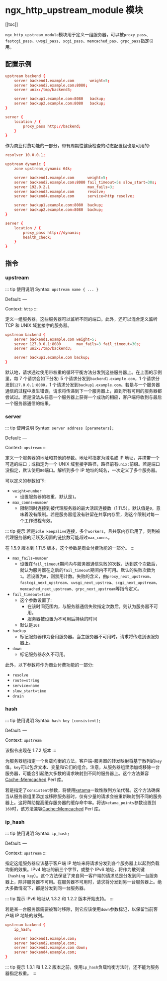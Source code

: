 # ngx_http_upstream_module 模块

[[toc]]

`ngx_http_upstream_module`模块用于定义一组服务器，可以被`proxy_pass`、`fastcgi_pass`、`uwsgi_pass`、`scgi_pass`、`memcached_pas`、`grpc_pass`指定引用。

## 配置示例

```conf
upstream backend {
    server backend1.example.com       weight=5;
    server backend2.example.com:8080;
    server unix:/tmp/backend3;

    server backup1.example.com:8080   backup;
    server backup2.example.com:8080   backup;
}

server {
    location / {
        proxy_pass http://backend;
    }
}
```

作为商业付费功能的一部分，带有周期性健康检查的动态配置组也是可用的:

```conf
resolver 10.0.0.1;

upstream dynamic {
    zone upstream_dynamic 64k;

    server backend1.example.com      weight=5;
    server backend2.example.com:8080 fail_timeout=5s slow_start=30s;
    server 192.0.2.1                 max_fails=3;
    server backend3.example.com      resolve;
    server backend4.example.com      service=http resolve;

    server backup1.example.com:8080  backup;
    server backup2.example.com:8080  backup;
}

server {
    location / {
        proxy_pass http://dynamic;
        health_check;
    }
}
```

## 指令

### upstream

::: tip 使用说明
Syntax: `upstream name { ... }`

Default: —

Context: `http`
:::

定义一组服务器。这些服务器可以监听不同的端口。此外，还可以混合定义监听 TCP 和 UNIX 域套接字的服务器。

```conf
upstream backend {
    server backend1.example.com weight=5;
    server 127.0.0.1:8080       max_fails=3 fail_timeout=30s;
    server unix:/tmp/backend3;

    server backup1.example.com backup;
}
```

默认地，请求通过使用带权重的循环平衡方法分发到这些服务器上。在上面的示例里，每 7 个请求会如下分发: 5 个请求分发到`backend1.example.com`，1 个请求分发到`127.0.0.1:8080`，1 个请求分发到`backup1.example.com`。若是与一个服务器通信的过程中发生错误，请求将传递到下一个服务器上，直到所有可用的服务器都尝试过。若是没法从任意一个服务器上获得一个成功的相应，客户端将收到与最后一个服务器通信的结果。

### server

::: tip 使用说明
Syntax: `server address [parameters];`

Default: —

Context: `upstream`
:::

定义一个服务器的地址和其他的参数。地址可指定为域名或 IP 地址，并携带一个可选的端口；或指定为一个 UNIX 域套接字路径，路径前有`unix:`前缀。若是端口没指定，默认使用`80`端口。解析到多个 IP 地址的域名，一次定义了多个服务器。

可以定义的参数如下:

- `weight=number`
  - 设置服务器的权重，默认是`1`。
- `max_conns=number`
  - 限制同时连接到被代理服务器的最大活跃连接数（1.11.5）。默认值是`0`，意味着没有限制。若是服务器组没有驻留在共享内存里，则这个限制对每一个工作进程有效。

::: tip 提示
若是`idle keepalive`连接，多个`workers`，且共享内存启用了，则到被代理服务器的活跃及闲置的链接数可能超过`max_conns`。

在 1.5.9 版本到 1.11.5 版本，这个参数是商业付费功能的一部分。
:::

- `max_fails=number`
  - 设置在`fail_timeout`期间内与服务器通信失败的次数，达到这个次数后，就认为服务器在之后的`fail_timeout`期间内不可用。默认的失败次数为`1`。若设置为`0`，则禁用计数。失败的含义，由`proxy_next_upstream`、`fastcgi_next_upstream`、`uwsgi_next_upstrea`、`scgi_next_upstream`、`memcached_next_upstream`、`grpc_next_upstream`等指令定义。
- `fail_timeout=time`
  - 这个参数设置了:
    - 在该时间范围内，与服务器通信失败指定次数后，则认为服务器不可用。
    - 服务器被设置为不可用后持续的时间
  - 默认是`10s`
- `backup`
  - 标记服务器作为备用服务器。当主服务器不可用时，请求将传递到该服务器上。
- `down`
  - 标记服务器永久不可用。

此外，以下参数将作为商业付费功能的一部分:

- `resolve`
- `route=string`
- `service=name`
- `slow_start=time`
- `drain`

### hash

::: tip 使用说明
Syntax: `hash key [consistent];`

Default: —

Context: `upstream`

该指令出现在 1.7.2 版本
:::

为服务器组指定一个负载均衡的方法，客户端-服务器的转发映射将基于散列的`key`值。`key`可以包含文本、变量和它们的组合。注意，从服务器组里添加或移除一台服务器，可能会引起绝大多数的请求映射到不同的服务器上。这个方法兼容[Cache::Memcached](https://metacpan.org/pod/Cache::Memcached) Perl 库。

若是指定了`consistent`参数，将使用[ketama](https://www.metabrew.com/article/libketama-consistent-hashing-algo-memcached-clients)一致性散列方法代替。这个方法确保当从服务器组里添加或移除服务器时，仅有少量的请求会被重新映射到不同的服务器上。这将帮助提高缓存服务器的缓存命中率。将该`ketama_points`参数设置到`160`时，该方法兼容[Cache::Memcached](https://metacpan.org/pod/Cache::Memcached) Perl 库。

### ip_hash

::: tip 使用说明
Syntax: `ip_hash;`

Default: —

Context: `upstream`
:::

指定这组服务器应该基于客户端 IP 地址来将请求分发到各个服务器上以起到负载均衡的效果。IPv4 地址的前三个字节，或整个 IPv6 地址，将作为散列键（`hashing key`）。这个方法保证了来自同一客户端的请求总是分发到同一台服务器上，除非服务器不可用。在服务器不可用时，请求将分发到另一台服务器上。绝大多数情况下，都是分发到同一台服务器。

::: tip 提示
IPv6 地址从 1.3.2 和 1.2.2 版本开始支持。
:::

若是某一台服务器需要被暂时移除，则它应该使用`down`参数标记，以保留当前客户端 IP 地址的散列。

```conf
upstream backend {
    ip_hash;

    server backend1.example.com;
    server backend2.example.com;
    server backend3.example.com down;
    server backend4.example.com;
}
```

::: tip 提示
1.3.1 和 1.2.2 版本之前，使用`ip_hash`负载均衡方法时，还不能为服务器指定权重。
:::
